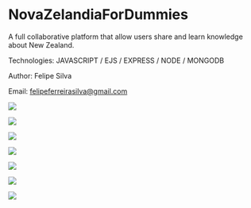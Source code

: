 # NovaZelandiaForDummies
A full collaborative platform that allow users share and learn knowledge about New Zealand.

Technologies: JAVASCRIPT / EJS / EXPRESS / NODE / MONGODB

Author: Felipe Silva

Email: felipeferreirasilva@gmail.com









![](https://lh3.googleusercontent.com/E9M-NedvwgBlEji0MHNB08Cm9sUzZAFspBK2EVHUTJFY_6Gma-PRGfvoJSGB78sYEMYRQ-jPHI0JNe5jAdsmxOK-FgrK_G2mv97kwYGMv74ESDrtCJVjYFaP19Ib1oeSA1oAUVqgQnYdDdhmeo1pW9yrMBKQz_TGvZa4qF3dTiRo9PQodglPyiKDGxrJzuWn_-TUbSOsRCX0z0OgUI2ozvdZSwiIsl3j2r2XsouHKAQ7j0_LCW8mGDgFbZ6o2ZN6JPJ8NGPd6e27bfLHoGi9RJx_TdjdYdjW3c8uJQGOrJ8Wbx01lJnJ-zHCAVONwN1LrkUKE0UzFyeyZP2LnQ1DCvpQGXr-ooN0jaH_wmUoHxaOigF6y05raZdc3LTjI0QlYPOI5TXPF7ndrX2THeH45OBAaxiB2ZrrY0yKXNtR5_kAq-uZolfekxiczbRt_mYwwkceIOOLcOI4_TWF7_ovjbq9LubWf2q56VFGHi-okrOnAZBimRREKrUo8n8Hx-9OKJY_6ufRFwnaID2Ba0rxaZ9H0k0Ev4CzJ6MpqiCNPm9MmNeUt2jnXdVkigvipRM1=w1440-h485)

![](https://lh3.googleusercontent.com/jxPZ0Zh3npN0FDsCZgzg_JJN5K6zx0bbfyyUpr5IAlBQQ1Su_MosuDkcoVOGXZj_HdjKw-hY4c111CWm3uXC_4DeYxUGSY5VrD0ubQx-svPYZSP61f-VZSd2h6JoDCGfX-YoGDtm8Oj61DtbqW6yDt92VtM6xLaL3hpM0xLnzuWSyy2K9sJDyBugbx0vYnYvc6hgaTuS-PHLNMTF11KgTaulAk7WGDUV6eCAMp1vSZ7sp2xJ_e4CxYIADAke5dV0Or7q1SmQBkhBr0e0PCS4v0LorP7LJLpC2n0wp3hYttQ5c0r6trRJfbspiWtQ5cMSxNDPzYt7eI3WmZS7v-ZrHyQpymlPMoZkC4cnffGFlTFg-sB7nrZDI_aAFRAlLin1EfjHk84-A82luqXpcyyeFxS5bQF4oO8pLCDr8kQ8GDXNIH1ZuEipVBzSbPUqwJc9LrUrnV-aX2yk2SZHmmc86s5vsLcLpmA9jukAGpM3PPKqH2VJFDPAvoyFeD48xbZTGqcaQ0ZG0gTjL0jxpMsjx-a7B7MmvTTLr2EX2l79wPdJrsV1cm1T8Ht2PIuyqBB8=w1440-h485)

![](https://lh3.googleusercontent.com/R2JJAMiiYGFgGVEHesRrQl-S6DD_sB-f1POOhoPdiCDo5fvV_VF8sXZm3yZiDCMmNt15lqLOPNLw130KupSAvH068yCYZ03zcJAXLdEXkCq6FrcXtRPvdmKEw3nkO5kzioLjyr5IQZ5LHwr-Gwqs8fnks2iXka4Y1vpJG4jj-wISKefUqqJTbmxWBZz6Y_sYPaNaz3OSiAHW9wSgK-4wopCn8g-UjqOESsXxI1EZH8WRdju9x7NMEIKPxwiu8BMlDNoDNXSxXJ5gqo6-FLubd_Xr4274N3JPbpc9fEr6tZYjMg2pMIV1z3oV2OWtRY_biTLOy1VcPIbPJy2OBv11K9RpAUbfYQAHuwDRWKpI9sQ3T_NpH-HXR43R_UkxVYA2Jryj2mdIukraEK_J1mmRA-iZlklDjFaf-14i9zj-mQ5w7IoBpiBvY84FQ92awBfqNJ1pYLVFvF3aIp-_4QNGBZP6eBdErDyECr5xjzwsjJ-DDxx4NHJUlOqGNK4rsUSj5ixnNaFLPnM58mvwdhHeIC0YxhgRZo7PeLpswV34YKmP6TnHoQxXjRDdz7Qa12xc=w1440-h485)

![](https://lh3.googleusercontent.com/JEX_-UqI3bp2GDUC5BXSAxjSl3vVkgXTgJsLeMkhHGCmAL2utWBUlOyfFsI_15_EiIzsiQUaoOsRjZJG_8_A_MnwQP6t7-sYNAIBc7hTGxbtHbfyn7lJGAbsgK5CFU-cUjdSbmZNeShx4AW7L3PCA0EF-oOv7thItagtRy-XZkB0YLb7yFT2iX1GG3ig15_aYyzSQyDO-3O5tdMuV2-O3yKEenrXVbfdRRVmqIcd_WLHncbvEaA9TIrhSUGby8PPdw5gHa2pv448KkZ9F-1_tTQqYLGJMtraaT35WSrWMu5QHLnGaSnb-grwFkqz0EYiIK46Qdau8b1TajG3iYbT82O2HPQBrXhNBP8R5w8h6Xo0e9eKhwWoe7dam-UzT4IiN-2Hj-8YplwV4f0eAad_49AyxupYEFpq-GMBnQhu4-N4vI367f7HyVcE01aTdeKCghUoq9o6BN_cM7fI7XgZVWmG4zN4g1d8EIeoXRQ1Lg4U5DXbwPLcOMbbVWb7hPMF-c_8aKhhpo8Fm6FeQEvYgBKam4CzxgjLlYg4AJVTdV8g8HLX07zRK__0qbpaWxvO=w1440-h485)

![](https://lh3.googleusercontent.com/ZCJYu_MhtVaKh1HJHfJ4JEMHs7ojc74xqIdFQntta2mvjWHCHP8IS6wwyvYJWWNkGvGrxXD5mUXmEDNfh5OY8AXfvo7l5QCLWPGWJYK4CojghXsXNbB_68Kog-u3drNZL5iQegduOO_4XeTL78Ad1UnzIklHE3ZAqSPYv0dsSE0OWBpHAVom8B2aDw3TYsvA8A0UEFw3goxR4vExkHM7DuzmG4CHKnH-q_sapAeROiKj3UW6Uk1Jhw2flooI-SlVmODuJ9e45W0OXanO-fqjOt8dVs_iDL4bjWwdNLC8mE_vA7XJyQGjfopVj-zSCm9V05lb1r6Iq-nAkQ153QCWRnKnOFAQx4X7eDrQhl39yi0WQ62DuNp81u0AEkJPYIs_0KmjQk6XSeFtegUiPD4aeB4oNEyyY3bwP9RLbyK5UZ0cZxQwMhYwaSrSv3_ZAHc2rnpTTO3y7gzcT8suBIaiMPkgaMooGhc5pvOVAhDhoVY9lWeGhS7Bk-lw4xPaapdwv1mpMCcCsusyHlnputHT0qCLfzt3CXskD02jLFwCEibmzPYJwNhPxLAp5aj0rnI4=w1440-h485)

![](https://lh3.googleusercontent.com/XzWEY15188N8_zg1TyHWBP1P5fPhGvl2YgyMgLNshSvGtIaZ04XBb_8fweElxVUjMdbtAKonxYHpIXUdbqAG69mLLgBuYSjvS6Ge_65_sbjR-Jo5tau60nYpHHvXWkamn8ngEtp-FhrLFKPR1m9z5HSTpaE3plt_rcD9cLXk3DOiaxLOt5yMRxxgSusskgOJZ9TR0WzbhGwIXxppK204PdbhZxdmtiA-c3_ppzyQPT8gWm5XNUGEw1eITFSanqJuTqw9BEIIkDbi9DmclhTH162yg4Zu3aDB85BuPSe5PzuxSVG4oosEzgtkgH4z0BFazVVqipSFuueY9XGijZCU8J6QCRtTFEcYd9gduPcCX35EiICPF083tJOl62cVkOVWdd007L1wPZ_BWvHyqrHz232U_eea4pza7VLvySgtdurzvQXtpzqAe0OAJ3fS15zSJTFsw3RP_KVubMgYGrcpA_60Nt_BWiWek6_4Wbk18dbu3r9tVHIynrYAMuL6oQcOwIkmHdWQiuLDPLEKqtR2S5Ui1qgkjqpRmmz5uoanJKdTWfTW0njZDK7rriTrz3dG=w1440-h485)

![](https://lh3.googleusercontent.com/-RJhEi59NUZeCBM5kh-VLLfjuBm_KXkRp21y_XD3FUpyNwWJrwSURQbSgjDSN3IdJpfYSyF5uFDKaWw0c5meD8B6tY9dkyhGWz4QJG9HSPcG3wkAewWONaiY3NejDwfdfuSNhADkLrou8ZeyvGIaZ9QoVZEerILKDVwgJJ0ad3hq_qeAbDQemKM0Y1TYe1pq7yUUpG5NaeZisB7KzTrHOdrsiZ3pddjWkJwfG6J6fqmk7puBl95ayYVB3fYP5kpYKFRKMfOSNykg7YwnYAyipbPjR1W0_7T_ORm7EhAx3ASIy_lHzjeLFarOhlVZjNJqq9L6VyeHnnBYWXwTmSNG3DabfM_LLdfSOlPcPVnsH16AZ5zFU0mD5IGXwFGdXNQ1PbUvD67eAJtFYElOg1m270DZ7Nk297pRSEcrj705dFTx1mvvuR3N52ArupeqYiw_UIvnCphg0Y9bjgkLlNGcZJHn904mg-lEyudJblVvNeqcKqER_PLdXILr7dN2uKAE-tHz-LFKURl3CEbSlAg7KHg9uSdhYErKYNnK292SI8iDPUXiWESzRmQHnpHG4BCK=w1440-h485)

